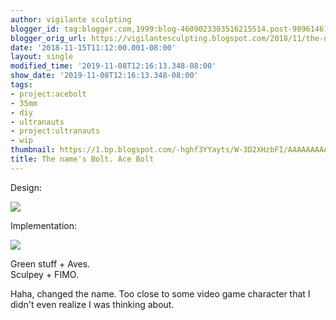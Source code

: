 ```yaml
---
author: vigilante sculpting
blogger_id: tag:blogger.com,1999:blog-4609023303516215514.post-98961461669251422
blogger_orig_url: https://vigilantesculpting.blogspot.com/2018/11/the-names-dax-jack-dax.html
date: '2018-11-15T11:12:00.001-08:00'
layout: single
modified_time: '2019-11-08T12:16:13.348-08:00'
show_date: '2019-11-08T12:16:13.348-08:00'
tags:
- project:acebolt
- 35mm
- diy
- ultranauts
- project:ultranauts
- wip
thumbnail: https://1.bp.blogspot.com/-hghf3YYayts/W-3D2XHzbFI/AAAAAAAAAEg/1oYC3K-xXXAeMf8QtvPaWUbE_CoGLTFjwCLcBGAs/s320-c/clean.png
title: The name's Bolt. Ace Bolt
---
```

Design:  
  

![](https://1.bp.blogspot.com/-hghf3YYayts/W-3D2XHzbFI/AAAAAAAAAEg/1oYC3K-xXXAeMf8QtvPaWUbE_CoGLTFjwCLcBGAs/s1600/clean.png)

  
  
Implementation:  
  

![](https://1.bp.blogspot.com/-T-hCBCjrMrU/W-3EWj3KE7I/AAAAAAAAAEo/W6t4fvqjrYw2G83zvd33ALkoo2mQC628wCLcBGAs/s1600/IMG_5895.JPG)

  
Green stuff + Aves.  
Sculpey + FIMO.  
  
Haha, changed the name. Too close to some video game character that I
didn't even realize I was thinking about.
